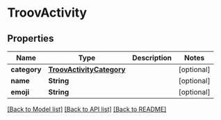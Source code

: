 # TroovActivity

## Properties
Name | Type | Description | Notes
------------ | ------------- | ------------- | -------------
**category** | [**TroovActivityCategory**](TroovActivityCategory.md) |  | [optional] 
**name** | **String** |  | [optional] 
**emoji** | **String** |  | [optional] 

[[Back to Model list]](../README.md#documentation-for-models) [[Back to API list]](../README.md#documentation-for-api-endpoints) [[Back to README]](../README.md)


